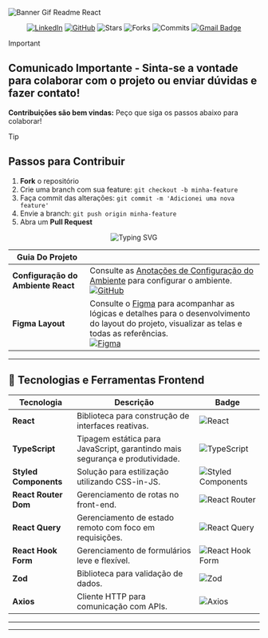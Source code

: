 ![Banner Gif Readme React](https://github.com/user-attachments/assets/3d099511-6829-4d42-b34a-a955dd3713e4)

<div align="center">
   
[![LinkedIn](https://img.shields.io/badge/linkedin-black.svg?style=flat-square&logo=linkedin&logoColor=white)](http://www.linkedin.com/in/alinealv-silv) 
[![GitHub](https://img.shields.io/badge/github-black.svg?style=flat-square&logo=github&logoColor=white)](https://github.com/AlineSilv) 
![Stars](https://img.shields.io/github/stars/AlineSilv/cloud-client-bank?style=flat-square&labelColor=343b41) 
![Forks](https://img.shields.io/github/forks/AlineSilv/cloud-client-bank?style=flat-square&labelColor=343b41) 
![Commits](https://img.shields.io/github/commit-activity/m/AlineSilv/cloud-client-bank?style=flat-square&labelColor=343b41)
[![Gmail Badge](https://img.shields.io/badge/-alinealv.silv@gmail.com-181717?style=flat-square&logo=Gmail&logoColor=white)](mailto:alinealv.silv@gmail.com)

</div>

>[!IMPORTANT]
> ## Comunicado Importante - Sinta-se a vontade para colaborar com o projeto ou enviar dúvidas e fazer contato!
> **Contribuições são bem vindas:** Peço que siga os passos abaixo para colaborar!

>[!TIP]
> ## Passos para Contribuir
> 1. **Fork** o repositório
> 2. Crie uma branch com sua feature: `git checkout -b minha-feature`
> 3. Faça commit das alterações: `git commit -m 'Adicionei uma nova feature'`
> 4. Envie a branch: `git push origin minha-feature`
> 5. Abra um **Pull Request**

<div align="center">

![Typing SVG](https://readme-typing-svg.herokuapp.com/?center=true&vCenter=true&color=ffffff&lines=Projeto+React+TypeScript;Análises+de+Dados+Clientes+Cloud)

</div>

| **Guia Do Projeto**               |                                                                                                           |
|--------------------------------------|-----------------------------------------------------------------------------------------------------------|
| **Configuração do Ambiente React**  | Consulte as [Anotações de Configuração do Ambiente](https://github.com/AlineSilv/cloud-client-bank/blob/main/src/README.md) para configurar o ambiente. <br> [![GitHub](https://img.shields.io/badge/github-black.svg?style=flat-square&logo=github&logoColor=white)](https://github.com/AlineSilv/cloud-client-bank/blob/main/src/README.md) |
| **Figma Layout**                     | Consulte o [Figma](https://www.figma.com/design/2rBsgi5LytRsl1w7Camo9m/Web-Design---Cloud-Client-Bank?node-id=0-1&t=pzV7PBUXWkOxCcmh-1) para acompanhar as lógicas e detalhes para o desenvolvimento do layout do projeto, visualizar as telas e todas as referências. <br> [![Figma](https://img.shields.io/badge/figma-black.svg?style=flat-square&logo=figma&logoColor=white)](https://www.figma.com/design/2rBsgi5LytRsl1w7Camo9m/Web-Design---Cloud-Client-Bank?node-id=0-1&t=pzV7PBUXWkOxCcmh-1) |

---

## 📌 Tecnologias e Ferramentas Frontend

| **Tecnologia**           | **Descrição**                                                                 | **Badge** |
|-------------------------|-----------------------------------------------------------------------------|----------|
| **React**              | Biblioteca para construção de interfaces reativas.                          | ![React](https://img.shields.io/badge/-React-black?style=flat&logo=react&logoColor=white) |
| **TypeScript**         | Tipagem estática para JavaScript, garantindo mais segurança e produtividade. | ![TypeScript](https://img.shields.io/badge/-TypeScript-black?style=flat&logo=typescript&logoColor=white) |
| **Styled Components**  | Solução para estilização utilizando CSS-in-JS.                              | ![Styled Components](https://img.shields.io/badge/-Styled%20Components-black?style=flat&logo=styled-components&logoColor=white) |
| **React Router Dom**   | Gerenciamento de rotas no front-end.                                        | ![React Router](https://img.shields.io/badge/-React%20Router-black?style=flat&logo=react-router&logoColor=white) |
| **React Query**        | Gerenciamento de estado remoto com foco em requisições.                    | ![React Query](https://img.shields.io/badge/-React%20Query-black?style=flat&logo=react-query&logoColor=white) |
| **React Hook Form**    | Gerenciamento de formulários leve e flexível.                              | ![React Hook Form](https://img.shields.io/badge/-React%20Hook%20Form-black?style=flat&logo=react-hook-form&logoColor=white) |
| **Zod**               | Biblioteca para validação de dados.                                         | ![Zod](https://img.shields.io/badge/-Zod-black?style=flat&logoColor=white) |
| **Axios**             | Cliente HTTP para comunicação com APIs.                                     | ![Axios](https://img.shields.io/badge/-Axios-black?style=flat&logo=axios&logoColor=white) |


---


---

